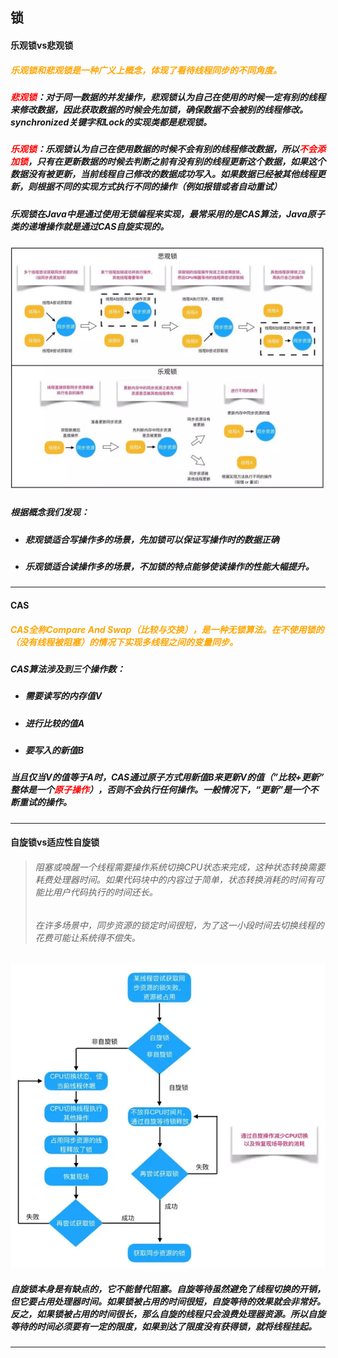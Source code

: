 ## 锁



#### 乐观锁vs悲观锁



##### <font color='orange'>乐观锁和悲观锁是一种广义上概念，体现了看待线程同步的不同角度。</font>

##### <font color='red'>悲观锁</font>：对于同一数据的并发操作，悲观锁认为自己在使用的时候一定有别的线程来修改数据，因此获取数据的时候会先加锁，确保数据不会被别的线程修改。synchronized关键字和Lock的实现类都是悲观锁。

##### <font color='red'>乐观锁</font>：乐观锁认为自己在使用数据的时候不会有别的线程修改数据，所以<font color='red'>不会添加锁</font>，只有在更新数据的时候去判断之前有没有别的线程更新这个数据，如果这个数据没有被更新，当前线程自己修改的数据成功写入。如果数据已经被其他线程更新，则根据不同的实现方式执行不同的操作（例如报错或者自动重试）

##### 乐观锁在Java中是通过使用无锁编程来实现，最常采用的是CAS算法，Java原子类的递增操作就是通过CAS自旋实现的。

##### <img src="img/v2-e52179342a2735c58d2092a234bfe586_r.jpg" alt="img" style="zoom: 80%;" />



##### 根据概念我们发现：

- ##### 悲观锁适合写操作多的场景，先加锁可以保证写操作时的数据正确

- ##### 乐观锁适合读操作多的场景，不加锁的特点能够使读操作的性能大幅提升。



<hr/>



#### CAS

##### <font color='orange'>CAS全称Compare And Swap（比较与交换），是一种无锁算法。在不使用锁的（没有线程被阻塞）的情况下实现多线程之间的变量同步。</font>

##### CAS算法涉及到三个操作数：

- ##### 需要读写的内存值V

- ##### 进行比较的值A

- ##### 要写入的新值B

##### 当且仅当V的值等于A时，CAS通过原子方式用新值B来更新V的值（”比较+更新” 整体是一个<font color='red'>原子操作</font>），否则不会执行任何操作。一般情况下，“更新”是一个不断重试的操作。





<hr/>





#### 自旋锁vs适应性自旋锁

> ###### 阻塞或唤醒一个线程需要操作系统切换CPU状态来完成，这种状态转换需要耗费处理器时间。如果代码块中的内容过于简单，状态转换消耗的时间有可能比用户代码执行的时间还长。
>
> ###### 在许多场景中，同步资源的锁定时间很短，为了这一小段时间去切换线程的花费可能让系统得不偿失。



<img src="img/v2-a8f348b241cff06fe76751931bd27106_720w.webp" alt="img" style="zoom:80%;" />



##### 自旋锁本身是有缺点的，它不能替代阻塞。自旋等待虽然避免了线程切换的开销，但它要占用处理器时间。如果锁被占用的时间很短，自旋等待的效果就会非常好。反之，如果锁被占用的时间很长，那么自旋的线程只会浪费处理器资源。所以自旋等待的时间必须要有一定的限度，如果到达了限度没有获得锁，就将线程挂起。





<hr/>







